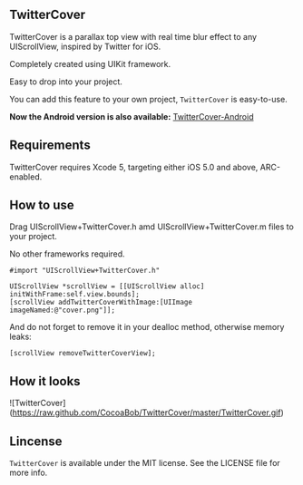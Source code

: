 ## TwitterCover ##

TwitterCover is a parallax top view with real time blur effect to any UIScrollView, inspired by Twitter for iOS.

Completely created using UIKit framework.

Easy to drop into your project.

You can add this feature to your own project, `TwitterCover` is easy-to-use. 

**Now the Android version is also available:** [TwitterCover-Android](https://github.com/cyndibaby905/TwitterCover-Android)

## Requirements ##

TwitterCover requires Xcode 5, targeting either iOS 5.0 and above, ARC-enabled.


## How to use ##
	
Drag UIScrollView+TwitterCover.h amd UIScrollView+TwitterCover.m files to your project. 

No other frameworks required.

    #import "UIScrollView+TwitterCover.h"

    UIScrollView *scrollView = [[UIScrollView alloc] initWithFrame:self.view.bounds];
    [scrollView addTwitterCoverWithImage:[UIImage imageNamed:@"cover.png"]];

And do not forget to remove it in your dealloc method, otherwise memory leaks:

    [scrollView removeTwitterCoverView];    

## How it looks ##

![TwitterCover] (https://raw.github.com/CocoaBob/TwitterCover/master/TwitterCover.gif)


## Lincense ##

`TwitterCover` is available under the MIT license. See the LICENSE file for more info.

